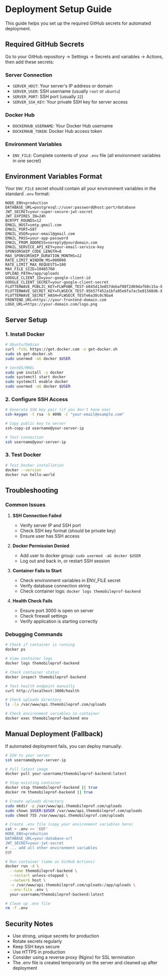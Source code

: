 # Deployment Setup Guide

This guide helps you set up the required GitHub secrets for automated deployment.

## Required GitHub Secrets

Go to your GitHub repository → Settings → Secrets and variables → Actions, then add these secrets:

### Server Connection
- `SERVER_HOST`: Your server's IP address or domain
- `SERVER_USER`: SSH username (usually `root` or `ubuntu`)
- `SERVER_PORT`: SSH port (usually `22`)
- `SERVER_SSH_KEY`: Your private SSH key for server access

### Docker Hub
- `DOCKERHUB_USERNAME`: Your Docker Hub username
- `DOCKERHUB_TOKEN`: Docker Hub access token

### Environment Variables
- `ENV_FILE`: Complete contents of your `.env` file (all environment variables in one secret)

## Environment Variables Format

Your `ENV_FILE` secret should contain all your environment variables in the standard `.env` format:

```
NODE_ENV=production
DATABASE_URL=postgresql://user:password@host:port/database
JWT_SECRET=your-super-secure-jwt-secret
JWT_EXPIRES_IN=24h
BCRYPT_ROUNDS=12
EMAIL_HOST=smtp.gmail.com
EMAIL_PORT=587
EMAIL_USER=your-email@gmail.com
EMAIL_PASS=your-app-password
EMAIL_FROM_ADDRESS=noreply@yourdomain.com
EMAIL_SERVICE_API_KEY=your-email-service-key
SPONSORSHIP_CODE_LENGTH=8
MAX_SPONSORSHIP_DURATION_MONTHS=12
RATE_LIMIT_WINDOW_MS=900000
RATE_LIMIT_MAX_REQUESTS=100
MAX_FILE_SIZE=10485760
UPLOAD_PATH=/app/uploads
GOOGLE_CLIENT_ID=your-google-client-id
GOOGLE_CLIENT_SECRET=your-google-client-secret
FLUTTERWAVE_PUBLIC_KEY=FLWPUBK_TEST-b045d13e857debaf08f2d69daf60c15a-X
FLUTTERWAVE_SECRET_KEY=FLWSECK_TEST-95b57f452a1bfa95e6fa7ac5e81560d6-X
FLUTTERWAVE_SECRET_HASH=FLWSECK_TESTe6a38c0c9ba4
FRONTEND_URL=https://your-frontend-domain.com
LOGO_URL=https://your-domain.com/logo.png
```

## Server Setup

### 1. Install Docker
```bash
# Ubuntu/Debian
curl -fsSL https://get.docker.com -o get-docker.sh
sudo sh get-docker.sh
sudo usermod -aG docker $USER

# CentOS/RHEL
sudo yum install -y docker
sudo systemctl start docker
sudo systemctl enable docker
sudo usermod -aG docker $USER
```

### 2. Configure SSH Access
```bash
# Generate SSH key pair (if you don't have one)
ssh-keygen -t rsa -b 4096 -C "your-email@example.com"

# Copy public key to server
ssh-copy-id username@your-server-ip

# Test connection
ssh username@your-server-ip
```

### 3. Test Docker
```bash
# Test Docker installation
docker --version
docker run hello-world
```

## Troubleshooting

### Common Issues

1. **SSH Connection Failed**
   - Verify server IP and SSH port
   - Check SSH key format (should be private key)
   - Ensure user has SSH access

2. **Docker Permission Denied**
   - Add user to docker group: `sudo usermod -aG docker $USER`
   - Log out and back in, or restart SSH session

3. **Container Fails to Start**
   - Check environment variables in ENV_FILE secret
   - Verify database connection string
   - Check container logs: `docker logs themobileprof-backend`

4. **Health Check Fails**
   - Ensure port 3000 is open on server
   - Check firewall settings
   - Verify application is starting correctly

### Debugging Commands

```bash
# Check if container is running
docker ps

# View container logs
docker logs themobileprof-backend

# Check container status
docker inspect themobileprof-backend

# Test health endpoint manually
curl http://localhost:3000/health

# Check uploads directory
ls -la /var/www/api.themobileprof.com/uploads

# Check environment variables in container
docker exec themobileprof-backend env
```

## Manual Deployment (Fallback)

If automated deployment fails, you can deploy manually:

```bash
# SSH to your server
ssh username@your-server-ip

# Pull latest image
docker pull your-username/themobileprof-backend:latest

# Stop existing container
docker stop themobileprof-backend || true
docker rm themobileprof-backend || true

# Create uploads directory
sudo mkdir -p /var/www/api.themobileprof.com/uploads
sudo chown $USER:$USER /var/www/api.themobileprof.com/uploads
sudo chmod 755 /var/www/api.themobileprof.com/uploads

# Create .env file (copy your environment variables here)
cat > .env << 'EOF'
NODE_ENV=production
DATABASE_URL=your-database-url
JWT_SECRET=your-jwt-secret
# ... add all other environment variables
EOF

# Run container (same as GitHub Actions)
docker run -d \
  --name themobileprof-backend \
  --restart unless-stopped \
  --network host \
  -v /var/www/api.themobileprof.com/uploads:/app/uploads \
  --env-file .env \
  your-username/themobileprof-backend:latest

# Clean up .env file
rm -f .env
```

## Security Notes

- Use strong, unique secrets for production
- Rotate secrets regularly
- Keep SSH keys secure
- Use HTTPS in production
- Consider using a reverse proxy (Nginx) for SSL termination
- The .env file is created temporarily on the server and cleaned up after deployment 